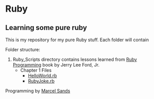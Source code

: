 Ruby
====

Learning some pure ruby
-----------------------

This is my repository for my pure Ruby stuff.  Each folder will contain 

Folder structure:

1. Ruby_Scripts directory contains lessons learned from [Ruby Programming](http://books.google.com/books?id=3BIX-zQIzpYC&printsec=frontcover&source=gbs_ge_summary_r&cad=0) book by Jerry Lee Ford, Jr.
    - Chapter 1 Files
        * [HelloWorld.rb](https://github.com/msands/ruby/blob/master/ruby_scripts/HelloWorld.rb)
        * [RubyJoke.rb](https://github.com/msands/ruby/blob/master/ruby_scripts/RubyJoke.rb)


Programming by [Marcel Sands](www.marcelandkim.com)
